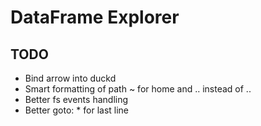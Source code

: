 # DataFrame Explorer

## TODO

- Bind arrow into duckd
- Smart formatting of path ~ for home and ‥ instead of .. 
- Better fs events handling
- Better goto: * for last line